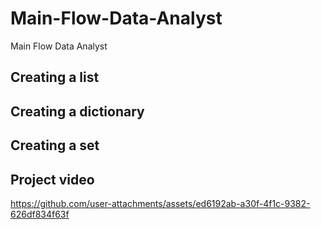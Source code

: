 # Main-Flow-Data-Analyst
Main Flow Data Analyst

## Creating a list

## Creating a dictionary

## Creating a set


## Project video

https://github.com/user-attachments/assets/ed6192ab-a30f-4f1c-9382-626df834f63f

